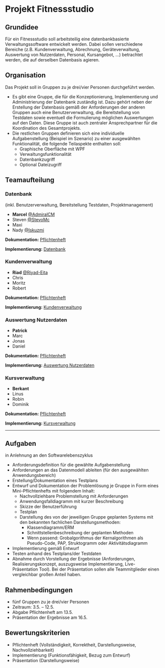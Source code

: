 # Projekt Fitnessstudio

## Grundidee

Für ein Fitnessstudio soll arbeitsteilig eine datenbankbasierte Verwaltungssoftware entwickelt werden.
Dabei sollen verschiedene Bereiche (z.B. Kundenverwaltung, Abrechnung, Geräteverwaltung, Auswertung von Nutzerdaten, Personal, Kursangebot, …) betrachtet werden, die auf derselben Datenbasis agieren.

## Organisation

Das Projekt soll in Gruppen zu je drei/vier Personen durchgeführt werden.

- Es gibt eine Gruppe, die für die Konzeptionierung, Implementierung und Administrierung der Datenbank zuständig ist.
  Dazu gehört neben der Erstellung der Datenbasis gemäß der Anforderungen der anderen Gruppen auch eine Benutzerverwaltung, die Bereitstellung von Testdaten sowie eventuell die Formulierung möglichen Auswertungen auf den Daten.
  Diese Gruppe ist auch zentraler Ansprechpartner für die Koordination des Gesamtprojekts.
- Die restlichen Gruppen definieren sich eine individuelle Aufgabenstellung (Beispiel im Szenario) zu einer ausgewählten Funktionalität, die folgende Teilaspekte enthalten soll:
  - Graphische Oberfläche mit WPF
  - Verwaltungsfunktionalität
  - Datenbankzugriff
  - Optional Dateizugriff

## Teamaufteilung

### Datenbank

(inkl. Benutzerverwaltung, Bereitstellung Testdaten, Projektmanagement)

- **Marcel** [@AdmiralCM](https://github.com/AdmiralCM)
- Steven [@StevoMc](https://github.com/StevoMc)
- Maxi
- Nady [@Iskuzmi](https://github.com/Iskuzmi)

**Dokumentation:** [Pflichtenheft](./Dokumentation/Mini-Pflichtenhefte/Datenbank.md)

**Implementierung:** [Datenbank](./Implementierung/Datenbank/README.md)

### Kundenverwaltung

- **Riad** [@Riyad-Eita](https://github.com/Riyad-Eita)
- Chris
- Moritz
- Robert

**Dokumentation:** [Pflichtenheft](./Dokumentation/Mini-Pflichtenhefte/Kundenverwaltung.md)

**Implementierung:** [Kundenverwaltung](./Implementierung/Kundenverwaltung/README.md)

### Auswertung Nutzerdaten

- **Patrick**
- Marc
- Jonas
- Daniel

**Dokumentation:** [Pflichtenheft](./Dokumentation/Mini-Pflichtenhefte/Auswertung%20Nutzerdaten.md)

**Implementierung:** [Auswertung Nutzerdaten](./Implementierung/Auswertung/README.md)

### Kursverwaltung

- **Berkant**
- Linus
- Robin
- Dominik

**Dokumentation:** [Pflichtenheft](./Dokumentation/Mini-Pflichtenhefte/Kundenverwaltung.md)

**Implementierung:** [Kursverwaltung](./Implementierung/Kursverwaltung/README.md)

---

## Aufgaben

in Anlehnung an den Softwarelebenszyklus

- Anforderungsdefinition für die gewählte Aufgabenstellung
- Anforderungen an das Datenmodell ableiten (für den ausgewählten Anwendungsbereich)
- Erstellung/Dokumentation eines Testplans
- Entwurf und Dokumentation der Problemlösung je Gruppe in Form eines Mini-Pflichtenhefts mit folgendem Inhalt:
  - Nachvollziehbare Problemstellung mit Anforderungen
  - Anwendungsfalldiagramm mit kurzer Beschreibung
  - Skizze der Benutzerführung
  - Testplan
  - Darstellung des von der jeweiligen Gruppe geplanten Systems mit den bekannten fachlichen Darstellungsmethoden:
    - Klassendiagramm/ERM
    - Schnittstellenbeschreibung der geplanten Methoden
    - Wenn passend: Grobalgorithmus der Kernalgorithmen als Pseudo-Code, PAP, Struktogramm oder Aktivitätsdiagramm
- Implementierung gemäß Entwurf
- Testen anhand des Testplans/der Testdaten
- Abnahme durch Vorstellung der Ergebnisse (Anforderungen, Realisierungskonzept, auszugsweise Implementierung, Live-Präsentation Tool). Bei der Präsentation sollen alle Teammitglieder einen vergleichbar großen Anteil haben.

## Rahmenbedingungen

- fünf Gruppen zu je drei/vier Personen
- Zeitraum: 3.5. – 12.5.
- Abgabe Pflichtenheft am 13.5.
- Präsentation der Ergebnisse am 16.5.

## Bewertungskriterien

- Pflichtenheft (Vollständigkeit, Korrektheit, Darstellungsweise, Nachvollziehbarkeit)
- Implementierung (Funktionsfähigkeit, Bezug zum Entwurf)
- Präsentation (Darstellungsweise)
